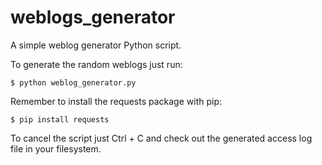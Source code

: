 # weblogs_generator
A simple weblog generator Python script.

To generate the random weblogs just run:
```
$ python weblog_generator.py
```

Remember to install the requests package with pip:
```
$ pip install requests
```

To cancel the script just Ctrl + C and check out the generated access log file in your filesystem. 
